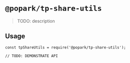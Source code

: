 # `@popark/tp-share-utils`

> TODO: description

## Usage

```
const tpShareUtils = require('@popark/tp-share-utils');

// TODO: DEMONSTRATE API
```
